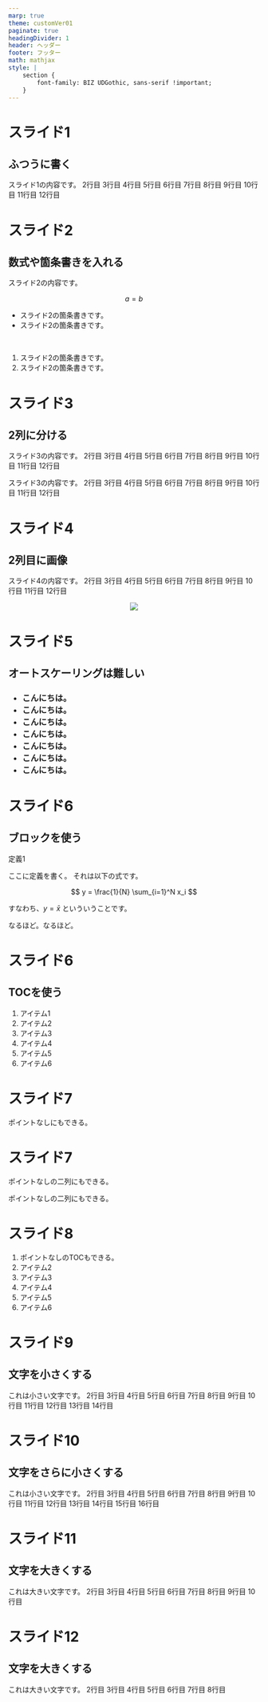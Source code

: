 ```yaml
---
marp: true
theme: customVer01
paginate: true
headingDivider: 1
header: ヘッダー
footer: フッター
math: mathjax
style: |
    section {
        font-family: BIZ UDGothic, sans-serif !important;
    }
---
```


# スライド1
## ふつうに書く

スライド1の内容です。
2行目
3行目
4行目
5行目
6行目
7行目
8行目
9行目
10行目
11行目
12行目

# スライド2
## 数式や箇条書きを入れる

<div>
スライド2の内容です。

$$
a = b
$$

- スライド2の箇条書きです。
- スライド2の箇条書きです。

<br/>

1. スライド2の箇条書きです。
2. スライド2の箇条書きです。

</div>

# スライド3
## 2列に分ける
<!-- _class: two-cols -->

スライド3の内容です。
2行目
3行目
4行目
5行目
6行目
7行目
8行目
9行目
10行目
11行目
12行目

スライド3の内容です。
2行目
3行目
4行目
5行目
6行目
7行目
8行目
9行目
10行目
11行目
12行目

# スライド4
## 2列目に画像
<!-- _class: two-cols -->

スライド4の内容です。
2行目
3行目
4行目
5行目
6行目
7行目
8行目
9行目
10行目
11行目
12行目

<div style="text-align: center">

![](https://github.com/marp-team.png)

</div>

# スライド5
## オートスケーリングは難しい

<h3 is="marp-h3" data-auto-scaling style="">

- こんにちは。
- こんにちは。
- こんにちは。
- こんにちは。
- こんにちは。
- こんにちは。
- こんにちは。

</h3>

# スライド6
## ブロックを使う

<div class="block">
<div class="block-title">定義1</div>

ここに定義を書く。
それは以下の式です。

$$
y = \frac{1}{N} \sum_{i=1}^N x_i
$$

すなわち、$y = \bar{x}$ といういうことです。

</div>

なるほど。なるほど。

# スライド6
## TOCを使う
<!-- _class: toc -->

1. アイテム1
2. アイテム2
3. アイテム3
4. アイテム4
5. アイテム5
6. アイテム6

# スライド7
<!-- _class: no-point -->

ポイントなしにもできる。

# スライド7
<!-- _class: two-cols-no-point -->

ポイントなしの二列にもできる。

ポイントなしの二列にもできる。

# スライド8
<!-- _class: toc-no-point -->

1. ポイントなしのTOCもできる。
2. アイテム2
3. アイテム3
4. アイテム4
5. アイテム5
6. アイテム6

# スライド9
## 文字を小さくする

<div class="text-small"> 

これは小さい文字です。
2行目
3行目
4行目
5行目
6行目
7行目
8行目
9行目
10行目
11行目
12行目
13行目
14行目

</div>

# スライド10
## 文字をさらに小さくする

<div class="text-xsmall"> 

これは小さい文字です。
2行目
3行目
4行目
5行目
6行目
7行目
8行目
9行目
10行目
11行目
12行目
13行目
14行目
15行目
16行目

</div>

# スライド11
## 文字を大きくする

<div class="text-large"> 

これは大きい文字です。
2行目
3行目
4行目
5行目
6行目
7行目
8行目
9行目
10行目

</div>

# スライド12
## 文字を大きくする

<div class="text-xlarge"> 

これは大きい文字です。
2行目
3行目
4行目
5行目
6行目
7行目
8行目


</div>
